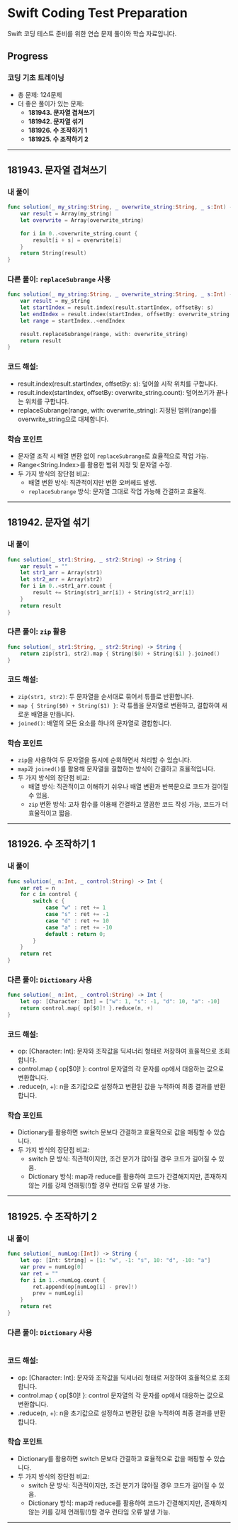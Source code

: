 
# Swift Coding Test Preparation

Swift 코딩 테스트 준비를 위한 연습 문제 풀이와 학습 자료입니다.

## Progress

### 코딩 기초 트레이닝
- 총 문제: 124문제
- 더 좋은 풀이가 있는 문제:
  - **181943. 문자열 겹쳐쓰기**
  - **181942. 문자열 섞기**
  - **181926. 수 조작하기 1**
  - **181925. 수 조작하기 2**
---

## 181943. 문자열 겹쳐쓰기

### 내 풀이

```swift
func solution(_ my_string:String, _ overwrite_string:String, _ s:Int) -> String {
    var result = Array(my_string)
    let overwrite = Array(overwrite_string)
    
    for i in 0..<overwrite_string.count {
        result[i + s] = overwrite[i]
    }
    return String(result)
}
```

### 다른 풀이: `replaceSubrange` 사용

```swift
func solution(_ my_string:String, _ overwrite_string:String, _ s:Int) -> String {
    var result = my_string
    let startIndex = result.index(result.startIndex, offsetBy: s)
    let endIndex = result.index(startIndex, offsetBy: overwrite_string.count)
    let range = startIndex..<endIndex
    
    result.replaceSubrange(range, with: overwrite_string)
    return result
}
```
### 코드 해설:
- result.index(result.startIndex, offsetBy: s): 덮어쓸 시작 위치를 구합니다.
- result.index(startIndex, offsetBy: overwrite_string.count): 덮어쓰기가 끝나는 위치를 구합니다.
- replaceSubrange(range, with: overwrite_string): 지정된 범위(range)를 overwrite_string으로 대체합니다.

### 학습 포인트

- 문자열 조작 시 배열 변환 없이 `replaceSubrange`로 효율적으로 작업 가능.
- Range<String.Index>를 활용한 범위 지정 및 문자열 수정.
- 두 가지 방식의 장단점 비교:
  - 배열 변환 방식: 직관적이지만 변환 오버헤드 발생.
  - `replaceSubrange` 방식: 문자열 그대로 작업 가능해 간결하고 효율적.
---

## 181942. 문자열 섞기

### 내 풀이

```swift
func solution(_ str1:String, _ str2:String) -> String {
    var result = ""
    let str1_arr = Array(str1)
    let str2_arr = Array(str2)
    for i in 0..<str1_arr.count { 
        result += String(str1_arr[i]) + String(str2_arr[i])
    }
    return result
}
```

### 다른 풀이: `zip` 활용

```swift
func solution(_ str1:String, _ str2:String) -> String {
    return zip(str1, str2).map { String($0) + String($1) }.joined()
}
```

### 코드 해설:

- `zip(str1, str2)`: 두 문자열을 순서대로 묶어서 튜플로 반환합니다.
- `map { String($0) + String($1) }`: 각 튜플을 문자열로 변환하고, 결합하여 새로운 배열을 만듭니다.
- `joined()`: 배열의 모든 요소를 하나의 문자열로 결합합니다.

### 학습 포인트

- `zip`을 사용하여 두 문자열을 동시에 순회하면서 처리할 수 있습니다.
- `map`과 `joined()`를 활용해 문자열을 결합하는 방식이 간결하고 효율적입니다.
- 두 가지 방식의 장단점 비교:
  - 배열 방식: 직관적이고 이해하기 쉬우나 배열 변환과 반복문으로 코드가 길어질 수 있음.
  - `zip` 변환 방식: 고차 함수를 이용해 간결하고 깔끔한 코드 작성 가능, 코드가 더 효율적이고 짧음.
---

## 181926. 수 조작하기 1

### 내 풀이

```swift
func solution(_ n:Int, _ control:String) -> Int {
    var ret = n
    for c in control {
        switch c {
            case "w" : ret += 1
            case "s" : ret += -1
            case "d" : ret += 10
            case "a" : ret += -10
            default : return 0;
        }
    }
    return ret
}
```

### 다른 풀이: `Dictionary` 사용

```swift
func solution(_ n:Int, _ control:String) -> Int {
    let op: [Character: Int] = ["w": 1, "s": -1, "d": 10, "a": -10]
    return control.map{ op[$0]! }.reduce(n, +)
}
```
### 코드 해설:
- op: [Character: Int]: 문자와 조작값을 딕셔너리 형태로 저장하여 효율적으로 조회합니다.
- control.map { op[$0]! }: control 문자열의 각 문자를 op에서 대응하는 값으로 변환합니다.
- .reduce(n, +): n을 초기값으로 설정하고 변환된 값을 누적하여 최종 결과를 반환합니다.

### 학습 포인트

- Dictionary를 활용하면 switch 문보다 간결하고 효율적으로 값을 매핑할 수 있습니다.
- 두 가지 방식의 장단점 비교:
    - switch 문 방식: 직관적이지만, 조건 분기가 많아질 경우 코드가 길어질 수 있음.
    - Dictionary 방식: map과 reduce를 활용하여 코드가 간결해지지만, 존재하지 않는 키를 강제 언래핑(!)할 경우 런타임 오류 발생 가능.
---

## 181925. 수 조작하기 2

### 내 풀이

```swift
func solution(_ numLog:[Int]) -> String {
    let op: [Int: String] = [1: "w", -1: "s", 10: "d", -10: "a"]
    var prev = numLog[0]
    var ret = ""
    for i in 1..<numLog.count {
        ret.append(op[numLog[i] - prev]!)
        prev = numLog[i]
    }
    return ret
}
```

### 다른 풀이: `Dictionary` 사용

```swift

```
### 코드 해설:
- op: [Character: Int]: 문자와 조작값을 딕셔너리 형태로 저장하여 효율적으로 조회합니다.
- control.map { op[$0]! }: control 문자열의 각 문자를 op에서 대응하는 값으로 변환합니다.
- .reduce(n, +): n을 초기값으로 설정하고 변환된 값을 누적하여 최종 결과를 반환합니다.

### 학습 포인트

- Dictionary를 활용하면 switch 문보다 간결하고 효율적으로 값을 매핑할 수 있습니다.
- 두 가지 방식의 장단점 비교:
    - switch 문 방식: 직관적이지만, 조건 분기가 많아질 경우 코드가 길어질 수 있음.
    - Dictionary 방식: map과 reduce를 활용하여 코드가 간결해지지만, 존재하지 않는 키를 강제 언래핑(!)할 경우 런타임 오류 발생 가능.
---
